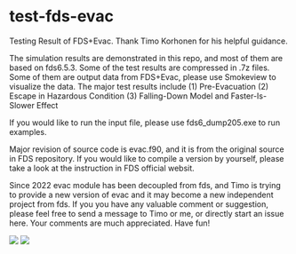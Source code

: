 # test-fds-evac
Testing Result of FDS+Evac.  Thank Timo Korhonen for his helpful guidance.  

The simulation results are demonstrated in this repo, and most of them are based on fds6.5.3.  Some of the test results are compressed in .7z files.  Some of them are output data from FDS+Evac, please use Smokeview to visualize the data.  The major test results include
(1) Pre-Evacuation 
(2) Escape in Hazardous Condition
(3) Falling-Down Model and Faster-Is-Slower Effect

If you would like to run the input file, please use fds6_dump205.exe to run examples.  

Major revision of source code is evac.f90, and it is from the original source in FDS repository.  If you would like to compile a version by yourself, please take a look at the instruction in FDS official websit.  

Since 2022 evac module has been decoupled from fds, and Timo is trying to provide a new version of evac and it may become a new independent project from fds. If you you have any valuable comment or suggestion, please feel free to send a message to Timo or me, or directly start an issue here.  Your comments are much appreciated.  Have fun!

![](https://github.com/godisreal/test-group-dynamics/blob/master/img/groups.PNG)
![](https://github.com/godisreal/test-group-dynamics/blob/master/img/Ex2018Test-SmokeFED_0036.png)

